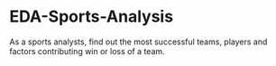 # EDA-Sports-Analysis
As a sports analysts, find out the most successful teams, players and factors contributing win or loss of a team.
